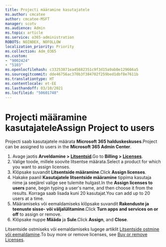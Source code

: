 ```yaml
---
title: Projecti määramine kasutajatele
ms.author: cmcatee
author: cmcatee-MSFT
manager: scotv
ms.audience: Admin
ms.topic: article
ms.service: o365-administration
ROBOTS: NOINDEX, NOFOLLOW
localization_priority: Priority
ms.collection: Adm_O365
ms.custom:
- "9002424"
- "5103"
ms.openlocfilehash: c33253871ea45682351c9f3d15a9ab0e129666a5
ms.sourcegitcommit: dde46756ac370b3f384702f259bed1dbf8e7611b
ms.translationtype: HT
ms.contentlocale: et-EE
ms.lasthandoff: 03/10/2021
ms.locfileid: "50601748"
---
```

# <a name="assign-project-to-users"></a><span data-ttu-id="9ae9e-102">Projecti määramine kasutajatele</span><span class="sxs-lookup"><span data-stu-id="9ae9e-102">Assign Project to users</span></span>

<span data-ttu-id="9ae9e-103">Projecti saab kasutajatele määrata **Microsoft 365 halduskeskuses**.</span><span class="sxs-lookup"><span data-stu-id="9ae9e-103">Project can be assigned to users in the **Microsoft 365 Admin Center**.</span></span>

1. <span data-ttu-id="9ae9e-104">Avage jaotis **Arveldamine > [Litsentsid](https://go.microsoft.com/fwlink/p/?linkid=842264)**.</span><span class="sxs-lookup"><span data-stu-id="9ae9e-104">Go to **Billing > [Licenses](https://go.microsoft.com/fwlink/p/?linkid=842264)**.</span></span>
2. <span data-ttu-id="9ae9e-105">Valige toode, millele soovite litsentse määrata.</span><span class="sxs-lookup"><span data-stu-id="9ae9e-105">Select a product for which you want to assign licenses.</span></span>
3. <span data-ttu-id="9ae9e-106">Klõpsake suvandit **Litsentside määramine**.</span><span class="sxs-lookup"><span data-stu-id="9ae9e-106">Click **Assign licenses**.</span></span>
4. <span data-ttu-id="9ae9e-107">Hakake paanil **Kasutajatele litsentside määramine** tippima kasutaja nime ja seejärel valige see tulemite hulgast.</span><span class="sxs-lookup"><span data-stu-id="9ae9e-107">In the **Assign licenses to users** pane, begin typing a user's name, and then choose it from the results.</span></span> <span data-ttu-id="9ae9e-108">Korraga saab lisada kuni 20 kasutajat.</span><span class="sxs-lookup"><span data-stu-id="9ae9e-108">You can add up to 20 users at a time.</span></span>
5. <span data-ttu-id="9ae9e-109">Määramiseks või eemaldamiseks klõpsake suvandit **Rakenduste ja teenuste sisse- või väljalülitamine**.</span><span class="sxs-lookup"><span data-stu-id="9ae9e-109">Click **Turn apps and services on or off** to assign or remove.</span></span>
6. <span data-ttu-id="9ae9e-110">Klõpsake nuppe **Määda** ja **Sule**.</span><span class="sxs-lookup"><span data-stu-id="9ae9e-110">Click **Assign**, and **Close**.</span></span>

<span data-ttu-id="9ae9e-111">Litsentside ostmiseks või eemaldamiseks lugege artiklit [Litsentside ostmine või eemaldamine](https://docs.microsoft.com/microsoft-365/commerce/licenses/buy-licenses#buy-or-remove-licenses-for-your-business-subscription).</span><span class="sxs-lookup"><span data-stu-id="9ae9e-111">To buy more or remove licenses, see [Buy or remove Licenses](https://docs.microsoft.com/microsoft-365/commerce/licenses/buy-licenses#buy-or-remove-licenses-for-your-business-subscription).</span></span>